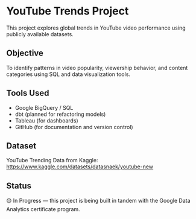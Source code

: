 # YouTube Trends Project

This project explores global trends in YouTube video performance using publicly available datasets.

## Objective
To identify patterns in video popularity, viewership behavior, and content categories using SQL and data visualization tools.

## Tools Used
- Google BigQuery / SQL
- dbt (planned for refactoring models)
- Tableau (for dashboards)
- GitHub (for documentation and version control)

## Dataset
YouTube Trending Data from Kaggle: https://www.kaggle.com/datasets/datasnaek/youtube-new

## Status
🟡 In Progress — this project is being built in tandem with the Google Data Analytics certificate program.

